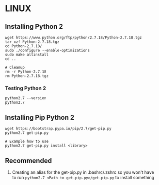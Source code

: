 # LINUX
## Installing Python 2 
```
wget https://www.python.org/ftp/python/2.7.18/Python-2.7.18.tgz
tar xzf Python-2.7.18.tgz
cd Python-2.7.18/
sudo ./configure --enable-optimizations
sudo make altinstall
cd ..

# Cleanup
rm -r Python-2.7.18
rm Python-2.7.18.tgz
```

### Testing Python 2
```
python2.7 --version
python2.7
```

## Installing Pip Python 2
```
wget https://bootstrap.pypa.io/pip/2.7/get-pip.py
python2.7 get-pip.py

# Example how to use
python2.7 get-pip.py install <library>
```

## Recommended
1. Creating an alias for the get-pip.py in .bashrc/.zshrc so you won't have to run `python2.7 <Path to get-pip.py>/get-pip.py` to install something
